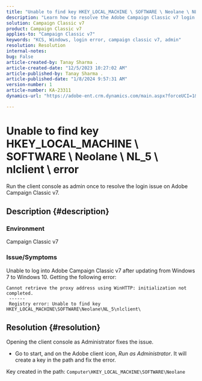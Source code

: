```yaml
---
title: "Unable to find key HKEY_LOCAL_MACHINE \ SOFTWARE \ Neolane \ NL_5 \ nlclient \ error"
description: "Learn how to resolve the Adobe Campaign Classic v7 login error after updating from Windows 7 to Windows 10."
solution: Campaign Classic v7
product: Campaign Classic v7
applies-to: "Campaign Classic v7"
keywords: "KCS, Windows, login error, campaign classic v7, admin"
resolution: Resolution
internal-notes: 
bug: False
article-created-by: Tanay Sharma .
article-created-date: "12/5/2023 10:27:02 AM"
article-published-by: Tanay Sharma .
article-published-date: "1/8/2024 9:57:31 AM"
version-number: 1
article-number: KA-23311
dynamics-url: "https://adobe-ent.crm.dynamics.com/main.aspx?forceUCI=1&pagetype=entityrecord&etn=knowledgearticle&id=81bdbcce-5893-ee11-be37-6045bd006b25"

---
```

# Unable to find key HKEY_LOCAL_MACHINE \ SOFTWARE \ Neolane \ NL_5 \ nlclient \ error


Run the client console as admin once to resolve the login issue on Adobe Campaign Classic v7.

## Description {#description}


### Environment

Campaign Classic v7



### Issue/Symptoms

Unable to log into Adobe Campaign Classic v7 after updating from Windows 7 to Windows 10. Getting the following error:


```
Cannot retrieve the proxy address using WinHTTP: initialization not completed.
 ------
 Registry error: Unable to find key HKEY_LOCAL_MACHINE\SOFTWARE\Neolane\NL_5\nlclient\
```



## Resolution {#resolution}


Opening the client console as Administrator fixes the issue.

- Go to start, and on the Adobe client icon, *Run as Administrator*. It will create a key in the path and fix the error.


Key created in the path: `Computer\HKEY_LOCAL_MACHINE\SOFTWARE\Neolane`
